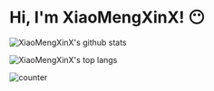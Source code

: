 # Hi, I'm XiaoMengXinX!  😶

![XiaoMengXinX's github stats](https://github-readme-stats.vercel.app/api?username=XiaoMengXinX&show_icons=true&bg_color=ffffff&title_color=eed0d2&hide_title=true)

![XiaoMengXinX's top langs](https://github-readme-stats.vercel.app/api/top-langs/?username=XiaoMengXinX&layout=compact&icon_color=eed0d2&text_color=24292e&bg_color=ffffff&title_color=eed0d2&hide_title=true)

![counter](https://count.getloli.com/get/@xmxx-github-readme?theme=rule34)
